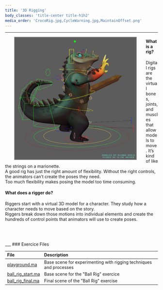 ```yaml
---
title: '3D Rigging'
body_classes: 'title-center title-h1h2'
media_order: 'CrocoRig.jpg,CycleWarning.jpg,MaintainOffset.png'
---
```


___

<img src="CrocoRig.jpg" width="400" height="400" style="float:left;border:2px solid grey;margin:0px 30px">

#### What is a rig?
Digital rigs are the virtual bones, joints, and muscles that allow models to move. It’s kind of like the strings on a marionette.  
A good rig has just the right amount of flexibility. Without the right controls, the animators can’t create the poses they need.  
Too much flexibility makes posing the model too time consuming.  

#### What does a rigger do?
Riggers start with a virtual 3D model for a character. They study how a character needs to move based on the story.  
Riggers break down those motions into individual elements and create the hundreds of control points that animators will use to create poses.  

<br>
<br>
<br>
___
### Exercice Files

| **File** | **Description**
| :--------- | :--------------------
| [playground.ma]() | Base scene for experimenting with rigging techniques and processes
| [ball_rig_start.ma]() | Base scene for the "Ball Rig" exercice
| [ball_rig_final.ma]() | Final scene of the "Ball Rig" exercise